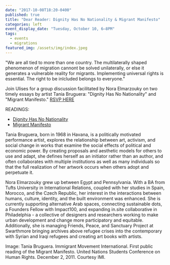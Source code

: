 ```yaml
---
date: "2017-10-08T18:20-0400"
published: true
title: "Dear Reader: Dignity Has No Nationality & Migrant Manifesto"
categories: left
event_display_date: "Tuesday, October 10, 6–8PM"
tags:
  - events
  - migrations
featured_img: /assets/img/index.jpeg
---
```


"We are all tied to more than one country. The multilaterally shaped phenomenon of migration cannont be solved unilaterally, or else it generates a vulnerable reality for migrants. Implementing universal rights is essential. The right to be inlcluded belongs to everyone."

Join Ulises for a group discussion facilitated by Nora Elmarzouky on two timely essays by artist Tania Bruguera: "Dignity Has No Nationality" and "Migrant Manifesto." [RSVP HERE](https://www.facebook.com/events/130839584236830/?acontext=%7B%22ref%22%3A%2229%22%2C%22ref_notif_type%22%3A%22plan_user_invited%22%2C%22action_history%22%3A%22null%22%7D&notif_id=1507492993331242&notif_t=plan_user_invited)

READINGS:

- [Dignity Has No Nationality](https://drive.google.com/file/d/0B6ClfxGUdTp6YW5NTnplZkZxWGc/view)
- [Migrant Manifesto](https://drive.google.com/open?id=0B6ClfxGUdTp6STNEalJTcXRmVUk)

Tania Bruguera, born in 1968 in Havana, is a politically motivated performance artist, explores the relationship between art, activism, and social change in works that examine the social effects of political and economic power. By creating proposals and aesthetic models for others to use and adapt, she defines herself as an initiator rather than an author, and often collaborates with multiple institutions as well as many individuals so that the full realization of her artwork occurs when others adopt and perpetuate it.

Nora Elmarzouky grew up between Egypt and Pennsylvania. With a BA from Tufts University in International Relations, coupled with her studies in Spain, Morocco, and the Czech Republic, her interest in the interactions between humans, culture, identity, and the built environment was enhanced. She is currently supporting alternative Arab spaces, connecting sustainable dots, a Founders Fellow with Impact100, and expanding in.site collaborative in Philadelphia - a collective of designers and researchers working to make urban development and change more participatory and equitable. Additionally, she is managing Friends, Peace, and Sanctuary Project at Swarthmore bringing archives above refugee crises into the contemporary with Syrian and Iraqi refugees and creating art books with artists.

Image: Tania Bruguera. Immigrant Movement International. First public reading of the Migrant Manifesto. United Nations Students Conference on Human Rights. December 2, 2011. Courtesy IMI.
